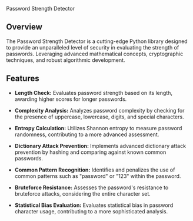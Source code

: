 Password Strength Detector

## Overview

The Password Strength Detector is a cutting-edge Python library designed to provide an unparalleled level of security in evaluating the strength of passwords. Leveraging advanced mathematical concepts, cryptographic techniques, and robust algorithmic development.
## Features

- **Length Check:** Evaluates password strength based on its length, awarding higher scores for longer passwords.

- **Complexity Analysis:** Analyzes password complexity by checking for the presence of uppercase, lowercase, digits, and special characters.

- **Entropy Calculation:** Utilizes Shannon entropy to measure password randomness, contributing to a more advanced assessment.

- **Dictionary Attack Prevention:** Implements advanced dictionary attack prevention by hashing and comparing against known common passwords.

- **Common Pattern Recognition:** Identifies and penalizes the use of common patterns such as "password" or "123" within the password.

- **Bruteforce Resistance:** Assesses the password's resistance to bruteforce attacks, considering the entire character set.

- **Statistical Bias Evaluation:** Evaluates statistical bias in password character usage, contributing to a more sophisticated analysis.

